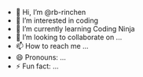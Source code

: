 - 👋 Hi, I’m @rb-rinchen
- 👀 I’m interested in coding
- 🌱 I’m currently learning Coding Ninja
- 💞️ I’m looking to collaborate on ...
- 📫 How to reach me ...
- 😄 Pronouns: ...
- ⚡ Fun fact: ...

<!---
rb-rinchen/rb-rinchen is a ✨ special ✨ repository because its `README.md` (this file) appears on your GitHub profile.
You can click the Preview link to take a look at your changes.
--->
